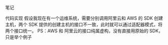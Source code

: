 笔记


代码实现
假设我现在有一个运维系统，需要分别调用阿里云和 AWS 的 SDK 创建主机，两个 SDK 提供的创建主机的接口不一致，此时就可以通过适配器模式，将两个接口统一。 PS：AWS 和 阿里云的接口纯属虚构，没有直接用原始的 SDK，只是举个例子